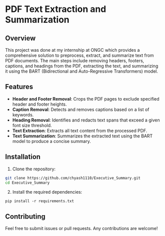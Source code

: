 # PDF Text Extraction and Summarization

## Overview

This project was done at my internship at ONGC which provides a comprehensive solution to preprocess, extract, and summarize text from PDF documents. The main steps include removing headers, footers, captions, and headings from the PDF, extracting the text, and summarizing it using the BART (Bidirectional and Auto-Regressive Transformers) model.

## Features

- **Header and Footer Removal**: Crops the PDF pages to exclude specified header and footer heights.
- **Caption Removal**: Detects and removes captions based on a list of keywords.
- **Heading Removal**: Identifies and redacts text spans that exceed a given font size threshold.
- **Text Extraction**: Extracts all text content from the processed PDF.
- **Text Summarization**: Summarizes the extracted text using the BART model to produce a concise summary.

## Installation

1. Clone the repository:

```sh
git clone https://github.com/chyash1110/Executive_Summary.git
cd Executive_Summary
```

2. Install the required dependencies:

```
pip install -r requirements.txt
```

## Contributing

Feel free to submit issues or pull requests. Any contributions are welcome!
